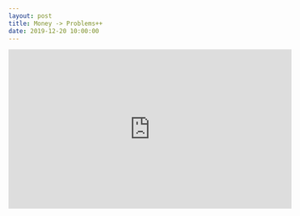 ```yaml
---
layout: post
title: Money -> Problems++
date: 2019-12-20 10:00:00
---
```


<script src="https://gist.github.com/jakeweholt/8b1f05fddccede68d96559d395ed2922.js"></script>
<iframe width="560" height="315" src="https://www.youtube.com/embed/gUhRKVIjJtw" frameborder="0" allow="accelerometer; autoplay; encrypted-media; gyroscope; picture-in-picture" allowfullscreen></iframe>